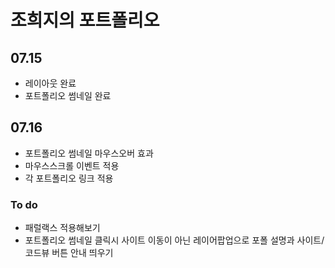 # 조희지의 포트폴리오

## 07.15  
- 레이아웃 완료
- 포트폴리오 썸네일 완료

## 07.16  
- 포트폴리오 썸네일 마우스오버 효과  
- 마우스스크롤 이벤트 적용  
- 각 포트폴리오 링크 적용  
### To do
- 패럴랙스 적용해보기
- 포트폴리오 썸네일 클릭시 사이트 이동이 아닌 레이어팝업으로 포폴 설명과 사이트/코드뷰 버튼 안내 띄우기
